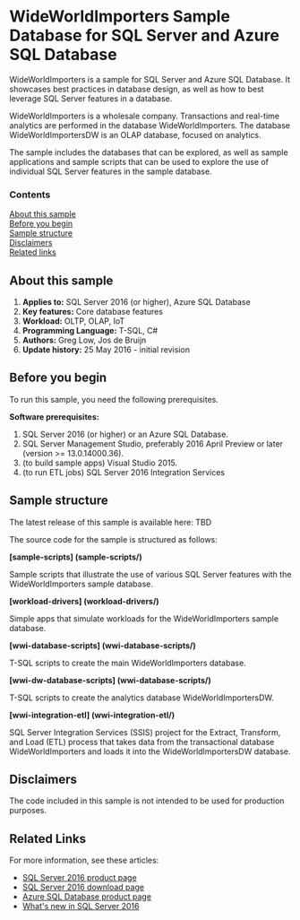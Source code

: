 # WideWorldImporters Sample Database for SQL Server and Azure SQL Database

WideWorldImporters is a sample for SQL Server and Azure SQL Database. It showcases best practices in database design, as well as how to best leverage SQL Server features in a database.

WideWorldImporters is a wholesale company. Transactions and real-time analytics are performed in the database WideWorldImporters. The database WideWorldImportersDW is an OLAP database, focused on analytics.

The sample includes the databases that can be explored, as well as sample applications and sample scripts that can be used to explore the use of individual SQL Server features in the sample database.

### Contents

[About this sample](#about-this-sample)<br/>
[Before you begin](#before-you-begin)<br/>
[Sample structure](#run-this-sample)<br/>
[Disclaimers](#disclaimers)<br/>
[Related links](#related-links)<br/>


<a name=about-this-sample></a>

## About this sample

<!-- Delete the ones that don't apply -->
1. **Applies to:** SQL Server 2016 (or higher), Azure SQL Database
1. **Key features:** Core database features
1. **Workload:** OLTP, OLAP, IoT
1. **Programming Language:** T-SQL, C#
1. **Authors:** Greg Low, Jos de Bruijn
1. **Update history:** 25 May 2016 - initial revision

<a name=before-you-begin></a>

## Before you begin

To run this sample, you need the following prerequisites.

**Software prerequisites:**

<!-- Examples -->
1. SQL Server 2016 (or higher) or an Azure SQL Database.
2. SQL Server Management Studio, preferably 2016 April Preview or later (version >= 13.0.14000.36).
3. (to build sample apps) Visual Studio 2015.
4. (to run ETL jobs) SQL Server 2016 Integration Services

<a name=run-this-sample></a>

## Sample structure

The latest release of this sample is available here: TBD

The source code for the sample is structured as follows:

__[sample-scripts] (sample-scripts/)__

Sample scripts that illustrate the use of various SQL Server features with the WideWorldImporters sample database.

__[workload-drivers] (workload-drivers/)__

Simple apps that simulate workloads for the WideWorldImporters sample database.

__[wwi-database-scripts] (wwi-database-scripts/)__

T-SQL scripts to create the main WideWorldImporters database.

__[wwi-dw-database-scripts] (wwi-database-scripts/)__

T-SQL scripts to create the analytics database WideWorldImportersDW.

__[wwi-integration-etl] (wwi-integration-etl/)__

SQL Server Integration Services (SSIS) project for the Extract, Transform, and Load (ETL) process that takes data from the transactional database WideWorldImporters and loads it into the WideWorldImportersDW database.


<a name=disclaimers></a>

## Disclaimers
The code included in this sample is not intended to be used for production purposes.

<a name=related-links></a>

## Related Links
<!-- Links to more articles. Remember to delete "en-us" from the link path. -->
For more information, see these articles:
- [SQL Server 2016 product page](https://www.microsoft.com/server-cloud/products/sql-server-2016/)
- [SQL Server 2016 download page](https://www.microsoft.com/evalcenter/evaluate-sql-server-2016)
- [Azure SQL Database product page](https://azure.microsoft.com/services/sql-database/)
- [What's new in SQL Server 2016](https://msdn.microsoft.com/en-us/library/bb500435.aspx)
